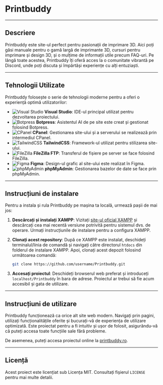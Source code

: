 # Printbuddy

---

## Descriere

Printbuddy este site-ul perfect pentru pasionații de imprimare 3D. Aici poți găsi manuale pentru o gamă largă de imprimante 3D, cursuri pentru imprimare și design 3D, și o mulțime de informații utile precum FAQ-uri. Pe lângă toate acestea, Printbuddy îți oferă acces la o comunitate vibrantă pe Discord, unde poți discuta și împărtăși experiențe cu alți entuziaști.

---

## Tehnologii Utilizate

Printbuddy folosește o serie de tehnologii moderne pentru a oferi o experiență optimă utilizatorilor:

- ![Visual Studio](https://img.icons8.com/color/48/000000/visual-studio-2019.png) **Visual Studio**: IDE-ul principal utilizat pentru dezvoltarea proiectului.
- ![Botpress](https://img.icons8.com/color/48/000000/botpress.png) **Botpress**: Asistentul AI de pe site este creat și gestionat folosind Botpress.
- ![CPanel](https://img.icons8.com/color/48/000000/cpanel.png) **CPanel**: Gestionarea site-ului și a serverului se realizează prin intermediul CPanel.
- ![TailwindCSS](https://img.icons8.com/color/48/000000/tailwind-css.png) **TailwindCSS**: Framework-ul utilizat pentru stilizarea site-ului.
- ![FileZilla](https://img.icons8.com/color/48/000000/filezilla.png) **FileZilla FTP**: Transferul de fișiere pe server se face folosind FileZilla.
- ![Figma](https://img.icons8.com/color/48/000000/figma.png) **Figma**: Design-ul grafic al site-ului este realizat în Figma.
- ![phpMyAdmin](https://img.icons8.com/color/48/000000/phpmyadmin.png) **phpMyAdmin**: Gestionarea bazelor de date se face prin phpMyAdmin.

---

## Instrucțiuni de instalare

Pentru a instala și rula Printbuddy pe mașina ta locală, urmează pașii de mai jos:

1. **Descărcați și instalați XAMPP**: Vizitați [site-ul oficial XAMPP](https://www.apachefriends.org) și descărcați cea mai recentă versiune potrivită pentru sistemul dvs. de operare. Urmați instrucțiunile de instalare pentru a configura XAMPP.

2. **Clonați acest repository**: După ce XAMPP este instalat, deschideți terminalul/linia de comandă și navigați către directorul `htdocs` din folderul de instalare XAMPP. Apoi, clonați acest depozit folosind următoarea comandă:
    ```sh
    git clone https://github.com/username/Printbuddy.git
    ```

3. **Accesați proiectul**: Deschideți browserul web preferat și introduceți `localhost/Printbuddy` în bara de adrese. Proiectul ar trebui să fie acum accesibil și gata de utilizare.

---

## Instrucțiuni de utilizare

Printbuddy funcționează ca orice alt site web modern. Navigați prin pagini, utilizați funcționalitățile oferite și bucurați-vă de experiența de utilizare optimizată. Este proiectat pentru a fi intuitiv și ușor de folosit, asigurându-vă că puteți accesa toate funcțiile sale fără probleme.

De asemenea, puteți accesa proiectul online la [printbuddy.ro](http://printbuddy.ro).

---

## Licență

Acest proiect este licențiat sub Licența MIT. Consultați fișierul `LICENSE` pentru mai multe detalii.
